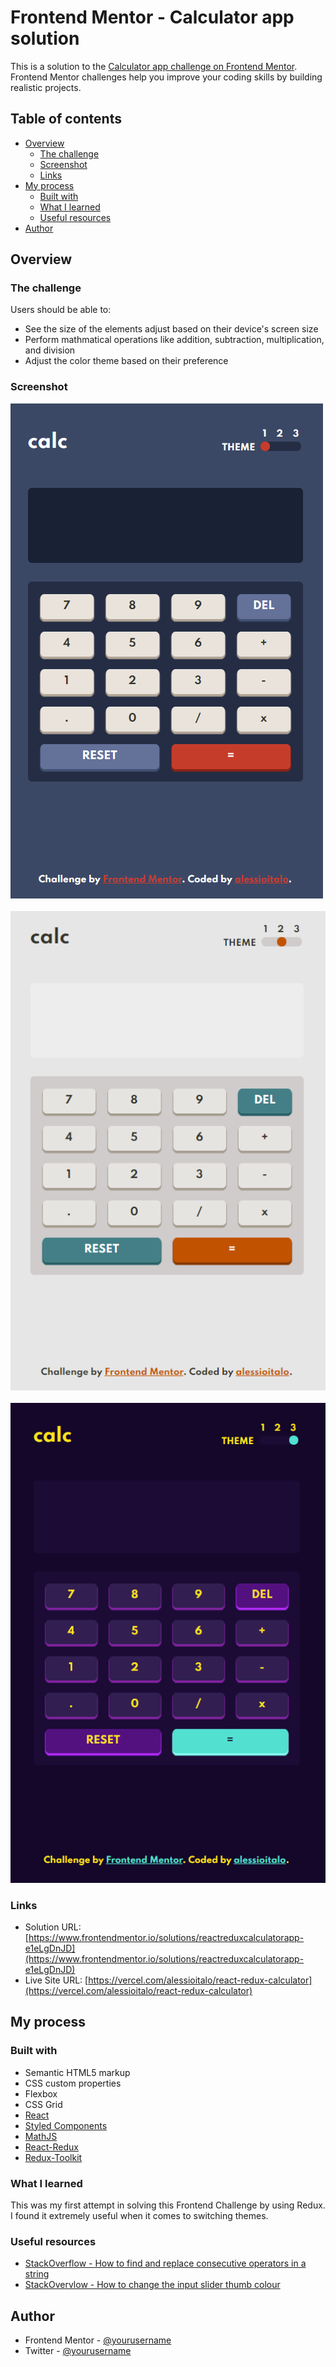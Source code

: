# Frontend Mentor - Calculator app solution

This is a solution to the [Calculator app challenge on Frontend Mentor](https://www.frontendmentor.io/challenges/calculator-app-9lteq5N29). Frontend Mentor challenges help you improve your coding skills by building realistic projects.

## Table of contents

- [Overview](#overview)
  - [The challenge](#the-challenge)
  - [Screenshot](#screenshot)
  - [Links](#links)
- [My process](#my-process)
  - [Built with](#built-with)
  - [What I learned](#what-i-learned)
  - [Useful resources](#useful-resources)
- [Author](#author)


## Overview

### The challenge

Users should be able to:

- See the size of the elements adjust based on their device's screen size
- Perform mathmatical operations like addition, subtraction, multiplication, and division
- Adjust the color theme based on their preference

### Screenshot

![](./dark.PNG)
<br/><br/>
![](./light.PNG)
<br/><br/>
![](./modern.PNG)

### Links

- Solution URL: [https://www.frontendmentor.io/solutions/reactreduxcalculatorapp-e1eLgDnJD](https://www.frontendmentor.io/solutions/reactreduxcalculatorapp-e1eLgDnJD)
- Live Site URL: [https://vercel.com/alessioitalo/react-redux-calculator](https://vercel.com/alessioitalo/react-redux-calculator)

## My process

### Built with

- Semantic HTML5 markup
- CSS custom properties
- Flexbox
- CSS Grid
- [React](https://reactjs.org/)
- [Styled Components](https://styled-components.com/)
- [MathJS](https://mathjs.org/)
- [React-Redux](https://react-redux.js.org/)
- [Redux-Toolkit](https://redux-toolkit.js.org/)

### What I learned

This was my first attempt in solving this Frontend Challenge by using Redux. I found it extremely useful when it comes to switching themes.

### Useful resources

- [StackOverflow - How to find and replace consecutive operators in a string](https://stackoverflow.com/questions/59559066/find-consecutive-operators-in-a-string-and-replace-previous-operator-with-latest)
- [StackOvervlow - How to change the input slider thumb colour](https://stackoverflow.com/questions/56851845/how-to-change-the-input-slider-thumb-colour-depending-on-value)

## Author

- Frontend Mentor - [@yourusername](https://www.frontendmentor.io/profile/alessioitalo)
- Twitter - [@yourusername](https://www.twitter.com/alessioitalo)